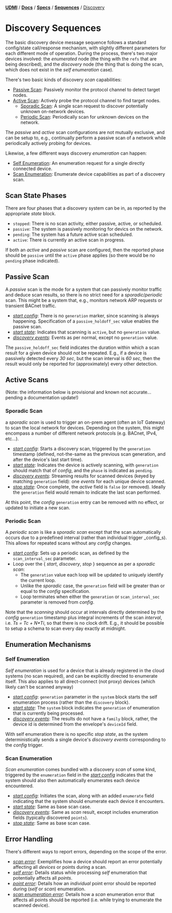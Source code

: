 [**UDMI**](../../../) / [**Docs**](../../) / [**Specs**](../) / [**Sequences**](./) / [Discovery](#)

# Discovery Sequences

The basic discovery device message sequence follows a standard config/state call/response mechanism, with
slightly different parameters for each different mode of operation. During the process, there's two major
devices involved: the _enumerated_ node (the thing with the `refs` that are being described), and the
_discovery_ node (the thing that is doing the scan, which does not exist in the _self enumeration_ case).

There's two basic kinds of discovery _scan_ capabilities:
* [Passive Scan](#passive-scan): Passively monitor the protocol channel to detect target nodes.
* [Active Scan](#active-scan): Actively probe the protocol channel to find target nodes.
  * [Sporadic Scan](#sporadic-scan): A single scan request to discover potentially unknown on-network devices.
  * [Periodic Scan](#periodic-scan): Periodically scan for unknown devices on the network.

The _passive_ and _active_ scan configurations are not mutually exclusive, and can be setup to, e.g.,
continually perform a passive scan of a network while periodically actively probing for devices.

Likewise, a few different ways discovery _enumeration_ can happen:

* [Self Enumeration](#self-enumeration): An enumeration request for a single directly connected device.
* [Scan Enumeration](#scan-enumeration): Enumerate device capabilities as part of a discovery scan.

## Scan State Phases

There are four phases that a discovery system can be in, as reported by the appropriate _state_ block.

* `stopped`: There is no scan activity, either passive, active, or scheduled.
* `passive`: The system is passively monitoring for devics on the network.
* `pending`: The system has a future active scan scheduled.
* `active`: There is currently an active scan in progress.

If both an _active_ and _passive_ scan are configured, then the reported phase should be `passive`
until the `active` phase applies (so there would be no `pending` phase indicated).

## Passive Scan

A _passive_ scan is the mode for a system that can passively monitor traffic and deduce scan results, so
there is no strict need for a _sporadic_/_periodic_ scan. This might be a system that, e.g., monitors network
ARP requests or transient BACnet traffic.

* [_start config_](../../../tests/schemas/config/continuous.json): There is no `generation` marker, since
  scanning is always happening. Specification of a `passive_holdoff_sec` value enables the passive scan.
* [_start state_](../../../tests/schemas/state/continuous.json): Indicates that scanning is `active`, but no `generation` value.
* [_discovery events_](../../../tests/schemas/events_discovery/continuous.json): Events as per normal, except no `generation` value.

The `passive_holdoff_sec` field indicates the duration within which a scan result for a given device should _not_
be repeated. E.g., if a device is passively detected every _30 sec_, but the scan interval is _60 sec_, then
the result would only be reported for (approximately) every other detection.

## Active Scans

(Note: the information below is provisional and known not accurate... pending a documentation update!)

### Sporadic Scan

a _sporadic scan_ is used to trigger an on-prem agent (often an IoT Gateway) to scan the local network for devices.
Depending on the system, this might encompass a number of different network protocols (e.g. BACnet, IPv4, etc...).

* [_start config_](../../../tests/schemas/config/discovery.json): Starts a discovery scan, triggered
  by the `generation` timestamp (defined, not-the-same as the previous scan generation, and after the device's last start time).
* [_start state_](../../../tests/schemas/state/discovery.json): Indicates the device is actively
  scanning, with `generation` should match that of _config_, and the `phase` is indicated as `pending`.
* [_discovery events_](../../../tests/schemas/events_discovery/discovery.json): Streaming results
  for scanned devices (keyed by matching `generation` field): one _events_ for each unique device scanned.
* [_stop state_](../../../tests/schemas/state/scan_stop.json): Once complete, the _active_ field is `false`
  (or removed). Ideally the `generation` field would remain to indicate the last scan performed.

At this point, the _config_ `generation` entry can be removed with no effect, or updated to initiate a new scan.

### Periodic Scan

A _periodic scan_ is like a _sporadic scan_ except that the scan automatically occurs due to a predefined
interval (rather than individual trigger _config_s). This allows for repeated scans without any _config_ changes.

* [_start config_](../../../tests/schemas/config/periodic.json): Sets up a periodic scan, as defined by the
  `scan_interval_sec` parameter.
* Loop over the { _start_, _discovery_, _stop_ } sequence as per a _sporadic scan_:
  * The `generation` value each loop will be updated to uniquely identify the current loop.
  * Unlike the _sporadic_ case, the `generation` field will be greater than or equal to the _config_ specification.
  * Loop terminates when either the `generation` or `scan_interval_sec` parameter is removed from _config_.

Note that the _scanning_ should occur at intervals directly determined by the _config_ `generation` timestamp plus
integral increments of the scan _interval_, i.e. _Ts = Tc + N*Ti_, so that there is no clock drift.  E.g., it
should be possible to setup a schema to scan every day exactly at midnight.

## Enumeration Mechanisms

### Self Enumeration

_Self enumeration_ is used for a device that is already registered in the cloud systems (no scan required),
and can be explicitly directed to enumerate itself. This also applies to all direct-connect (not proxy) devices
(which likely can't be scanned anyway)

* [_start config_](../../../tests/schemas/config/enumeration.json): `generation` parameter in the `system`
  block starts the self enumeration process (rather than the `discovery` block).
* [_start state_](../../../tests/schemas/state/enumeration.json): The `system` block indicates the `generation`
  of enumeration that is currently being processed.
* [_discovery events_](../../../tests/schemas/events_discovery/enumeration.json): The results do not have a `family` block,
  rather, the device id is determined from the envelope's `deviceId` field.

With self enumeration there is no specific _stop state_, as the system deterministically sends a single device's
_discovery events_ corresponding to the _config_ trigger.

### Scan Enumeration

_Scan enumeration_ comes bundled with a discovery _scan_ of some kind, triggered by the `enumeration` field
in the [_start config_](../../../tests/schemas/config/periodic.json) indicates that the system should also
then automatically enumerates each device encountered.

* [_start config_](../../../tests/schemas/config/implicit.json): Initiates the scan, along with an added
  `enumerate` field indicating that the system should enumerate each device it encounters.
* [_start state_](../../../tests/schemas/state/discovery.json): Same as base scan case.
* [_discovery events_](../../../tests/schemas/events_discovery/implicit.json): Same as _scan_ result, except
  includes enumeration fields (typically discovered `points`).
* [_stop state_](../../../tests/schemas/state/scan_stop.json): Same as base scan case.

## Error Handling

There's different ways to report errors, depending on the scope of the error.

* [_scan error_](../../../tests/schemas/state/scan_error.json): Exemplifies how a device should report an error
potentially affecting all _devices_ or points during a scan.
* [_self error_](../../../tests/schemas/state/enumeration.json): Details status while processing _self_ enumeration
  that potentially affects all _points_.
* [_point error_](../../../tests/schemas/events_discovery/point_error.json): Details how an _individual_ point error
  should be reported during (_self_ or _scan_) enumeration.
* [_scan enumeration error_](../../../tests/schemas/events_discovery/scan_error.json): Details how a _scan_ enumeration
  error that affects all points should be reported (i.e. while trying to enumerate the scanned device).
